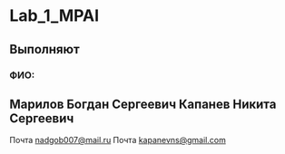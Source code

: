 # Lab_1_MPAI 
## Выполняют
### ФИО:
   Марилов Богдан Сергеевич
   Капанев Никита Сергеевич
---
Почта <nadgob007@mail.ru>
Почта <kapanevns@gmail.com>
